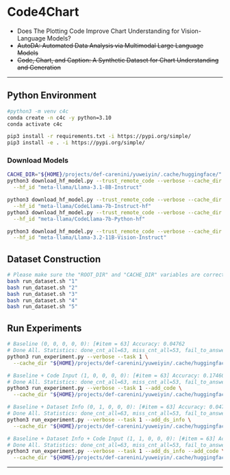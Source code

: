 # Code4Chart

* Does The Plotting Code Improve Chart Understanding for Vision-Language Models?
* <del>AutoDA: Automated Data Analysis via Multimodal Large Language Models</del>
* <del>Code, Chart, and Caption: A Synthetic Dataset for Chart Understanding and Generation</del>

---

## Python Environment

```bash
#python3 -m venv c4c
conda create -n c4c -y python=3.10
conda activate c4c

pip3 install -r requirements.txt -i https://pypi.org/simple/
pip3 install -e . -i https://pypi.org/simple/
```

### Download Models

```bash
CACHE_DIR="${HOME}/projects/def-carenini/yuweiyin/.cache/huggingface/"
python3 download_hf_model.py --trust_remote_code --verbose --cache_dir "${CACHE_DIR}" \
  --hf_id "meta-llama/Llama-3.1-8B-Instruct"

python3 download_hf_model.py --trust_remote_code --verbose --cache_dir "${CACHE_DIR}" \
  --hf_id "meta-llama/CodeLlama-7b-Instruct-hf"
python3 download_hf_model.py --trust_remote_code --verbose --cache_dir "${CACHE_DIR}" \
  --hf_id "meta-llama/CodeLlama-7b-Python-hf"

python3 download_hf_model.py --trust_remote_code --verbose --cache_dir "${CACHE_DIR}" \
  --hf_id "meta-llama/Llama-3.2-11B-Vision-Instruct"
```

## Dataset Construction

```bash
# Please make sure the "ROOT_DIR" and "CACHE_DIR" variables are correct paths
bash run_dataset.sh "1"
bash run_dataset.sh "2"
bash run_dataset.sh "3"
bash run_dataset.sh "4"
bash run_dataset.sh "5"
```

## Run Experiments

```bash
# Baseline (0, 0, 0, 0, 0): [#item = 63] Accuracy: 0.04762
# Done All. Statistics: done_cnt_all=63, miss_cnt_all=53, fail_to_answer_cnt_all=47
python3 run_experiment.py --verbose --task 1 \
  --cache_dir "${HOME}/projects/def-carenini/yuweiyin/.cache/huggingface/" --project_root_dir "${HOME}"

# Baseline + Code Input (1, 0, 0, 0, 0): [#item = 63] Accuracy: 0.17460
# Done All. Statistics: done_cnt_all=63, miss_cnt_all=53, fail_to_answer_cnt_all=39
python3 run_experiment.py --verbose --task 1 --add_code \
  --cache_dir "${HOME}/projects/def-carenini/yuweiyin/.cache/huggingface/" --project_root_dir "${HOME}"

# Baseline + Dataset Info (0, 1, 0, 0, 0): [#item = 63] Accuracy: 0.04762
# Done All. Statistics: done_cnt_all=63, miss_cnt_all=53, fail_to_answer_cnt_all=47
python3 run_experiment.py --verbose --task 1 --add_ds_info \
  --cache_dir "${HOME}/projects/def-carenini/yuweiyin/.cache/huggingface/" --project_root_dir "${HOME}"

# Baseline + Dataset Info + Code Input (1, 1, 0, 0, 0): [#item = 63] Accuracy: 0.30159
# Done All. Statistics: done_cnt_all=63, miss_cnt_all=53, fail_to_answer_cnt_all=34
python3 run_experiment.py --verbose --task 1 --add_ds_info --add_code \
  --cache_dir "${HOME}/projects/def-carenini/yuweiyin/.cache/huggingface/" --project_root_dir "${HOME}"
```

---
